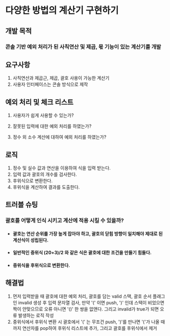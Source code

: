 # 다양한 방법의 계산기 구현하기


## 개발 목적


###  콘솔 기반 예외 처리가 된 사칙연산 및 제곱, 몫 기능이 있는 계산기를 개발


## 요구사항

1. 사칙연산과 제곱근, 제곱, 괄호 사용이 가능한 계산기
2. 사용자 인터페이스는 콘솔 방식으로 제작

## 예외 처리 및 체크 리스트

1. 사용자가 쉽게 사용할 수 있는가?

2. 잘못된 입력에 대한 예외 처리를 하였는가?

3. 정수 외 소수 계산에 대하여 예외 처리를 하였는가?

## 로직

1. 정수 및 실수 값과 연산을 이용하여 식을 입력 받는다.
2. 입력 값과 괄호의 개수를 검사한다.
3. 후위식으로 변환한다.
4. 후위식을 계산하여 결과를 도출한다.

## 트러블 슈팅

### 괄호를 어떻게 인식 시키고 계산에 적용 시킬 수 있을까?
- #### 괄호는 연산 순위를 가장 높게 잡아야 하고, 괄호의 닫힘 방향이 일치해야 제대로 된 계산식이 성립된다.
- #### 일반적인 중위식 (20+3)/2 와 같은 식은 괄호에 대한 조건을 만들기 힘들다.
- #### 중위식을 후위식으로 변환한다.

## 해결법

1. 먼저 입력받을 때 괄호에 대한 예외 처리, 괄호를 담는 valid 스택, 괄호 순서 플래그인 invalid 생성 후 입력 문자열 검사,
만약 '(' 이면 push, ')' 인데 스택이 비었으면 짝이 안맞으므로 오류 아니면 '()' 한 쌍을 없앤다. 그리고 invalid가 true가 되면 오류 발생하는 로직 작성
2. 중위식에서 후위식 변환 시 괄호에서 '(' 는 무조건 push, ')'를 만나면 '('가 나올 때까지 연산자를 pop하여 후위식 리스트에 추가, 그리고 괄호를 후위식에서 제거


